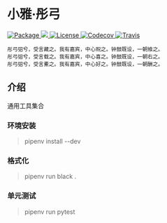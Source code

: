 # 小雅·彤弓

<p style="text-align: left">
    <a href="https://pypi.python.org/pypi/tonggong">
        <img src="https://img.shields.io/pypi/v/tonggong?style=flat-square" alt="Package" />
    </a>
    <a href="https://pypi.python.org/pypi/tonggong">
        <img src="https://img.shields.io/pypi/pyversions/tonggong?style=flat-square" />
    </a>
    <a href="https://github.com/arcticdata/tonggong/blob/master/LICENSE">
        <img src="https://img.shields.io/pypi/l/tonggong?style=flat-square" alt="License" />
    </a>
    <a href="https://codecov.io/gh/arcticdata/tonggong">
        <img src="https://img.shields.io/codecov/c/gh/arcticdata/tonggong/master?style=flat-square" alt="Codecov" />
    </a>
    <a href="https://travis-ci.com/arcticdata/tonggong">
        <img src="https://img.shields.io/travis/com/arcticdata/tonggong?style=flat-square" alt="Travis" />
    </a>
</p>

```
彤弓弨兮，受言藏之。我有嘉宾，中心贶之。钟鼓既设，一朝飨之。
彤弓弨兮，受言载之。我有嘉宾，中心喜之。钟鼓既设，一朝右之。
彤弓弨兮，受言櫜之。我有嘉宾，中心好之。钟鼓既设，一朝酬之。
```

## 介绍

通用工具集合

### 环境安装
> pipenv install --dev

### 格式化
> pipenv run black .

### 单元测试

> pipenv run pytest
